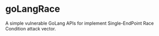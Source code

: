 # goLangRace

A simple vulnerable GoLang APIs for implement Single-EndPoint Race Condition attack vector. 